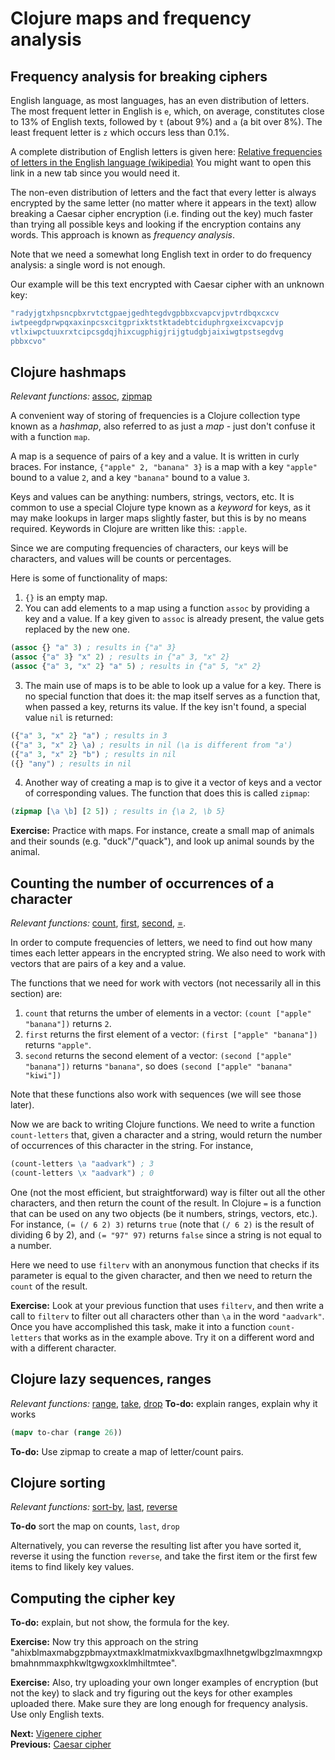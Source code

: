 # Clojure maps and frequency analysis 

## Frequency analysis for breaking ciphers

English language, as most languages, has an even distribution of letters. The most frequent letter in English is `e`, which, on average, constitutes close to 13% of English texts, followed by `t` (about 9%) and `a` (a bit over 8%). The least frequent letter is `z` which occurs less than 0.1%.

A complete distribution of English letters is given here: [Relative frequencies of letters in the English language (wikipedia)](https://en.wikipedia.org/wiki/Letter_frequency#Relative_frequencies_of_letters_in_the_English_language) You might want to open this link in a new tab since you would need it. 

The non-even distribution of letters and the fact that every letter is always encrypted by the same letter (no matter where it appears in the text) allow breaking a Caesar cipher encryption (i.e. finding out the key) much faster than trying all possible keys and looking if the encryption contains any words. This approach is known as *frequency analysis*. 

Note that we need a somewhat long English text in order to do frequency analysis: a single word is not enough. 

Our example will be this text encrypted with Caesar cipher with an unknown key:

```clojure
"radyjgtxhpsncpbxrvtctgpaejgedhtegdvgpbbxcvapcvjpvtrdbqxcxcv
iwtpeegdprwpqxaxinpcsxcitgprixktstktadebtciduphrgxeixcvapcvjp
vtlxiwpctuuxrxtcipcsgdqjhixcugphigjrijgtudgbjaixiwgtpstsegdvg
pbbxcvo"
```

## Clojure hashmaps

*Relevant functions:* [assoc](https://clojuredocs.org/clojure.core/assoc), [zipmap](https://clojuredocs.org/clojure.core/zipmap)

A convenient way of storing of frequencies is a Clojure collection type known as a *hashmap*, also referred to as just a *map* - just don't confuse it with a function `map`. 

A map is a sequence of pairs of a key and a value. It is written in curly braces. For instance, `{"apple" 2, "banana" 3}` is a map with a key `"apple"` bound to a value `2`, and a key `"banana"` bound to a value `3`. 

Keys and values can be anything: numbers, strings, vectors, etc. It is common to use a special Clojure type known as a *keyword* for keys, as it may make lookups in larger maps slightly faster, but this is by no means required. Keywords in Clojure are written like this: `:apple`. 

Since we are computing frequencies of characters, our keys will be characters, and values will be counts or percentages.

Here is some of functionality of maps: 

1. `{}` is an empty map. 
2. You can add elements to a map using a function `assoc` by providing a key and a value. If a key given to `assoc` is already present, the value gets replaced by the new one.  
```clojure
(assoc {} "a" 3) ; results in {"a" 3}
(assoc {"a" 3} "x" 2) ; results in {"a" 3, "x" 2}
(assoc {"a" 3, "x" 2} "a" 5) ; results in {"a" 5, "x" 2}
```
3. The main use of maps is to be able to look up a value for a key. There is no special function that does it: the map itself serves as a function that, when passed a key, returns its value. If the key isn't found, a special value `nil` is returned:
```clojure
({"a" 3, "x" 2} "a") ; results in 3
({"a" 3, "x" 2} \a) ; results in nil (\a is different from "a')
({"a" 3, "x" 2} "b") ; results in nil
({} "any") ; results in nil
```
4. Another way of creating a map is to give it a vector of keys and a vector of corresponding values. The function that does this is called `zipmap`:
```clojure
(zipmap [\a \b] [2 5]) ; results in {\a 2, \b 5}
```

**Exercise:** Practice with maps. For instance, create a small map of animals and their sounds (e.g. "duck"/"quack"), and look up animal sounds by the animal. 

## Counting the number of occurrences of a character 
*Relevant functions:* [count](https://clojuredocs.org/clojure.core/count), [first](https://clojuredocs.org/clojure.core/first), [second](https://clojuredocs.org/clojure.core/second), [=](https://clojuredocs.org/clojure.core/=).

In order to compute frequencies of letters, we need to find out how many times each letter appears in the encrypted string. We also need to work with vectors that are pairs of a key and a value. 

The functions that we need for work with vectors (not necessarily all in this section) are:

1. `count` that returns the  umber of elements in a vector: `(count ["apple" "banana"])` returns `2`.
2. `first` returns the first element of a vector: `(first ["apple" "banana"])` returns `"apple"`. 
3. `second` returns the second element of a vector: `(second ["apple" "banana"])` returns `"banana"`, so does `(second ["apple" "banana" "kiwi"])`

Note that these functions also work with sequences (we will see those later). 

Now we are back to writing Clojure functions. We need to write a function `count-letters` that, given a character and a string, would return the number of occurrences of this character in the string. For instance,
```clojure
(count-letters \a "aadvark") ; 3
(count-letters \x "aadvark") ; 0
```

One (not the most efficient, but straightforward) way is filter out all the other characters, and then return the count of the result. In Clojure `=` is a function that can be used on any two objects (be it numbers, strings, vectors, etc.). For instance, `(= (/ 6 2) 3)` returns `true` (note that `(/ 6 2)` is the result of dividing 6 by 2), and `(= "97" 97)` returns `false` since a string is not equal to a number. 

Here we need to use `filterv` with an anonymous function that checks if its parameter is equal to the given character, and then we need to return the `count` of the result.  

**Exercise:** Look at your previous function that uses `filterv`, and then write a call to `filterv` to filter out all characters other than `\a` in the word `"aadvark"`. Once you have accomplished this task, make it into a function `count-letters` that works as in the example above. Try it on a different word and with a different character.

## Clojure lazy sequences, ranges
*Relevant functions:* [range](https://clojuredocs.org/clojure.core/range), [take](https://clojuredocs.org/clojure.core/take), [drop](https://clojuredocs.org/clojure.core/drop)
**To-do:** explain ranges, explain why it works

```clojure
(mapv to-char (range 26))
```  

**To-do:** Use zipmap to create a map of letter/count pairs. 

## Clojure sorting
*Relevant functions:* [sort-by](https://clojuredocs.org/clojure.core/sort-by), [last](https://clojuredocs.org/clojure.core/last), [reverse](https://clojuredocs.org/clojure.core/reverse)

**To-do** sort the map on counts, `last`, `drop`

Alternatively, you can reverse the resulting list after you have sorted it, reverse it using the function `reverse`, and take the first item or the first few items to find likely key values. 

## Computing the cipher key

**To-do:** explain, but not show, the formula for the key. 

**Exercise:** Now try this approach on the string "ahixblmaxmabgzpbmayxtmaxklmatmixkvaxlbgmaxlhnetgwlbgzlmaxmngxpbmahnmmaxphkwltgwgxoxklmhiltmtee".

**Exercise:** Also, try uploading your own longer examples of encryption (but not the key) to slack and try figuring out the keys for other examples uploaded there. Make sure they are long enough for frequency analysis. Use only English texts. 

**Next:** [Vigenere cipher](track2-vigenere.md)
<br />
**Previous:** [Caesar cipher](track2-caesar.md)